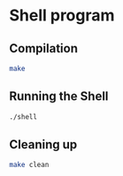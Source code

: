 # Shell program

## Compilation

```bash
make 
```

## Running the Shell
```bash
./shell 
```
## Cleaning up
```bash
make clean
```

